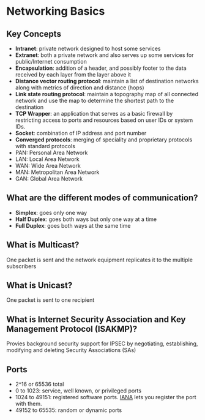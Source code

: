 # Networking Basics


## Key Concepts
- **Intranet**: private network designed to host some services
- **Extranet**: both a private network and also serves up some services for public/Internet consumption
- **Encapsulation**: addition of a header, and possibly footer to the data received by each layer from the layer above it
- **Distance vector routing protocol**: maintain a list of destination networks along with metrics of direction and distance (hops)
- **Link state routing protocol**: maintain a topography map of all connected network and use the map to determine the shortest path to the destination
- **TCP Wrapper**: an application that serves as a basic firewall by restricting access to ports and resources based on user IDs or system IDs.
- **Socket**: combination of IP address and port number
- **Converged protocols**: merging of speciality and proprietary protocols with standard protocols
- PAN: Personal Area Network
- LAN: Local Area Network
- WAN: Wide Area Network
- MAN: Metropolitan Area Network
- GAN: Global Area Network


## What are the different modes of communication?
- **Simplex**: goes only one way
- **Half Duplex**: goes both ways but only one way at a time
- **Full Duplex**: goes both ways at the same time

## What is Multicast? 
One packet is sent and the network equipment replicates it to the multiple subscribers

## What is Unicast?
One packet is sent to one recipient





## What is Internet Security Association and Key Management Protocol (ISAKMP)?
Provies background security support for IPSEC by negotiating, establishing, modifying and deleting Security Associations (SAs)




## Ports
- 2^16 or 65536 total
- 0 to 1023: service, well known, or privileged ports
- 1024 to 49151: registered software ports. [IANA](https://wwwiana.org) lets you register the port with them.
- 49152 to 65535: random or dynamic ports
